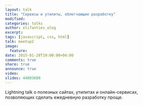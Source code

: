 ```yaml
---
layout: talk
title: "Cервисы и утилиты, облегчающие разработку"
modified:
categories: talks
author: elifantiev_oleg
excerpt:
tags: [javascript, css, html]
talk: meetup2
image:
  feature:
date: 2015-01-28T19:00:00+04:00
comments: true
share: true
announce: true
video: 
slides: 44003608
---
```


Lightning talk о полезных сайтах, утилитах и онлайн-сервисах, 
позволяющих сделать ежедневную разработку проще.